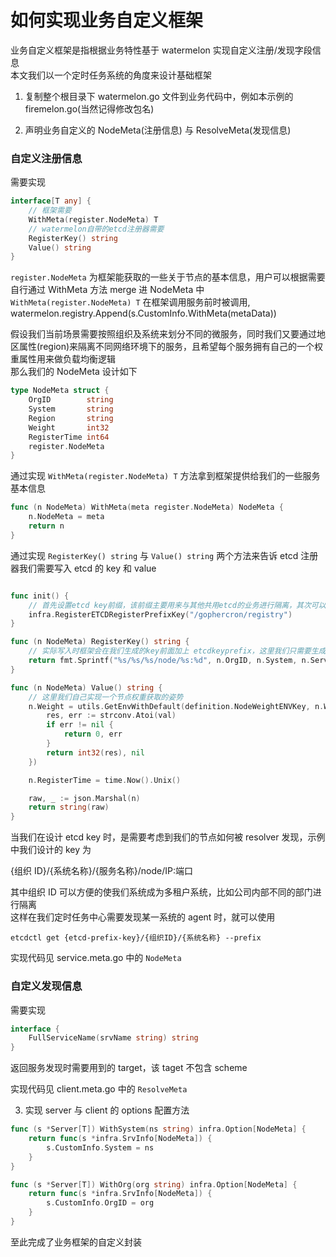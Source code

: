 # 如何实现业务自定义框架

业务自定义框架是指根据业务特性基于 watermelon 实现自定义注册/发现字段信息  
本文我们以一个定时任务系统的角度来设计基础框架

1. 复制整个根目录下 watermelon.go 文件到业务代码中，例如本示例的 firemelon.go(当然记得修改包名)

2. 声明业务自定义的 NodeMeta(注册信息) 与 ResolveMeta(发现信息)

### 自定义注册信息

需要实现

```go
interface[T any] {
    // 框架需要
    WithMeta(register.NodeMeta) T
    // watermelon自带的etcd注册器需要
    RegisterKey() string
	Value() string
}
```

`register.NodeMeta` 为框架能获取的一些关于节点的基本信息，用户可以根据需要自行通过 WithMeta 方法 merge 进 NodeMeta 中  
`WithMeta(register.NodeMeta) T` 在框架调用服务前时被调用, watermelon.registry.Append(s.CustomInfo.WithMeta(metaData))

假设我们当前场景需要按照组织及系统来划分不同的微服务，同时我们又要通过地区属性(region)来隔离不同网络环境下的服务，且希望每个服务拥有自己的一个权重属性用来做负载均衡逻辑  
那么我们的 NodeMeta 设计如下

```go
type NodeMeta struct {
	OrgID        string
	System       string
	Region       string
	Weight       int32
	RegisterTime int64
	register.NodeMeta
}
```

通过实现 `WithMeta(register.NodeMeta) T` 方法拿到框架提供给我们的一些服务基本信息

```go
func (n NodeMeta) WithMeta(meta register.NodeMeta) NodeMeta {
	n.NodeMeta = meta
	return n
}
```

通过实现 `RegisterKey() string` 与 `Value() string` 两个方法来告诉 etcd 注册器我们需要写入 etcd 的 key 和 value

```go

func init() {
	// 首先设置etcd key前缀，该前缀主要用来与其他共用etcd的业务进行隔离，其次可以方便的通过该前缀获取所有与之相关的服务注册信息
	infra.RegisterETCDRegisterPrefixKey("/gophercron/registry")
}

func (n NodeMeta) RegisterKey() string {
	// 实际写入时框架会在我们生成的key前面加上 etcdkeyprefix，这里我们只需要生成业务相关的key即可
	return fmt.Sprintf("%s/%s/%s/node/%s:%d", n.OrgID, n.System, n.ServiceName, n.Host, n.Port)
}

func (n NodeMeta) Value() string {
	// 这里我们自己实现一个节点权重获取的姿势
	n.Weight = utils.GetEnvWithDefault(definition.NodeWeightENVKey, n.Weight, func(val string) (int32, error) {
		res, err := strconv.Atoi(val)
		if err != nil {
			return 0, err
		}
		return int32(res), nil
	})

	n.RegisterTime = time.Now().Unix()

	raw, _ := json.Marshal(n)
	return string(raw)
}
```

当我们在设计 etcd key 时，是需要考虑到我们的节点如何被 resolver 发现，示例中我们设计的 key 为

{组织 ID}/{系统名称}/{服务名称}/node/IP:端口

其中组织 ID 可以方便的使我们系统成为多租户系统，比如公司内部不同的部门进行隔离  
这样在我们定时任务中心需要发现某一系统的 agent 时，就可以使用

```shell
etcdctl get {etcd-prefix-key}/{组织ID}/{系统名称} --prefix
```

实现代码见 service.meta.go 中的 `NodeMeta`

### 自定义发现信息

需要实现

```go
interface {
    FullServiceName(srvName string) string
}
```

返回服务发现时需要用到的 target，该 taget 不包含 scheme

实现代码见 client.meta.go 中的 `ResolveMeta`

3. 实现 server 与 client 的 options 配置方法

```go
func (s *Server[T]) WithSystem(ns string) infra.Option[NodeMeta] {
	return func(s *infra.SrvInfo[NodeMeta]) {
		s.CustomInfo.System = ns
	}
}

func (s *Server[T]) WithOrg(org string) infra.Option[NodeMeta] {
	return func(s *infra.SrvInfo[NodeMeta]) {
		s.CustomInfo.OrgID = org
	}
}
```

至此完成了业务框架的自定义封装
